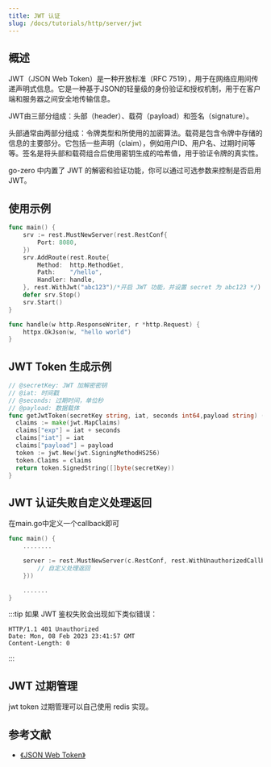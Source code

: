 ```yaml
---
title: JWT 认证 
slug: /docs/tutorials/http/server/jwt
---
```


## 概述

JWT（JSON Web Token）是一种开放标准（RFC 7519），用于在网络应用间传递声明式信息。它是一种基于JSON的轻量级的身份验证和授权机制，用于在客户端和服务器之间安全地传输信息。

JWT由三部分组成：头部（header）、载荷（payload）和签名（signature）。

头部通常由两部分组成：令牌类型和所使用的加密算法。载荷是包含令牌中存储的信息的主要部分。它包括一些声明（claim），例如用户ID、用户名、过期时间等等。签名是将头部和载荷组合后使用密钥生成的哈希值，用于验证令牌的真实性。

go-zero 中内置了 JWT 的解密和验证功能，你可以通过可选参数来控制是否启用 JWT。

## 使用示例

```go {9}
func main() {
	srv := rest.MustNewServer(rest.RestConf{
		Port: 8080,
	})
	srv.AddRoute(rest.Route{
		Method:  http.MethodGet,
		Path:    "/hello",
		Handler: handle,
	}, rest.WithJwt("abc123")/*开启 JWT 功能，并设置 secret 为 abc123 */)
	defer srv.Stop()
	srv.Start()
}

func handle(w http.ResponseWriter, r *http.Request) {
	httpx.OkJson(w, "hello world")
}
```

## JWT Token 生成示例

```go
// @secretKey: JWT 加解密密钥
// @iat: 时间戳
// @seconds: 过期时间，单位秒
// @payload: 数据载体
func getJwtToken(secretKey string, iat, seconds int64,payload string) (string, error) {
  claims := make(jwt.MapClaims)
  claims["exp"] = iat + seconds
  claims["iat"] = iat
  claims["payload"] = payload
  token := jwt.New(jwt.SigningMethodHS256)
  token.Claims = claims
  return token.SignedString([]byte(secretKey))
}
```


## JWT 认证失败自定义处理返回

在main.go中定义一个callback即可
```go
func main() {
	........

	server := rest.MustNewServer(c.RestConf, rest.WithUnauthorizedCallback(func(w http.ResponseWriter, r *http.Request, err error) {
		// 自定义处理返回
	}))

	.......
}

```

:::tip
如果 JWT 鉴权失败会出现如下类似错误：
```
HTTP/1.1 401 Unauthorized
Date: Mon, 08 Feb 2023 23:41:57 GMT
Content-Length: 0
```
:::

## JWT 过期管理
jwt token 过期管理可以自己使用 redis 实现。

## 参考文献

- <a href="https://jwt.io/introduction/" target="_blank">《JSON Web Token》</a>